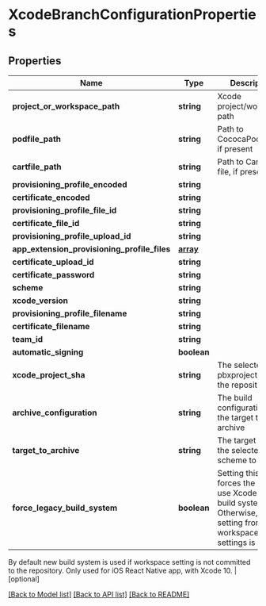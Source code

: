 # XcodeBranchConfigurationProperties

## Properties
Name | Type | Description | Notes
------------ | ------------- | ------------- | -------------
**project_or_workspace_path** | **string** | Xcode project/workspace path | [optional] 
**podfile_path** | **string** | Path to CococaPods file, if present | [optional] 
**cartfile_path** | **string** | Path to Carthage file, if present | [optional] 
**provisioning_profile_encoded** | **string** |  | [optional] 
**certificate_encoded** | **string** |  | [optional] 
**provisioning_profile_file_id** | **string** |  | [optional] 
**certificate_file_id** | **string** |  | [optional] 
**provisioning_profile_upload_id** | **string** |  | [optional] 
**app_extension_provisioning_profile_files** | [**array**](.md) |  | [optional] 
**certificate_upload_id** | **string** |  | [optional] 
**certificate_password** | **string** |  | [optional] 
**scheme** | **string** |  | 
**xcode_version** | **string** |  | [optional] 
**provisioning_profile_filename** | **string** |  | [optional] 
**certificate_filename** | **string** |  | [optional] 
**team_id** | **string** |  | [optional] 
**automatic_signing** | **boolean** |  | [optional] 
**xcode_project_sha** | **string** | The selected pbxproject hash to the repositroy | [optional] 
**archive_configuration** | **string** | The build configuration of the target to archive | [optional] 
**target_to_archive** | **string** | The target id of the selected scheme to archive | [optional] 
**force_legacy_build_system** | **boolean** | Setting this to true forces the build to use Xcode legacy build system. Otherwise, the setting from workspace settings is used.
By default new build system is used if workspace setting is not committed to the repository. Only used for iOS React Native app, with Xcode 10.
 | [optional] 

[[Back to Model list]](../README.md#documentation-for-models) [[Back to API list]](../README.md#documentation-for-api-endpoints) [[Back to README]](../README.md)

